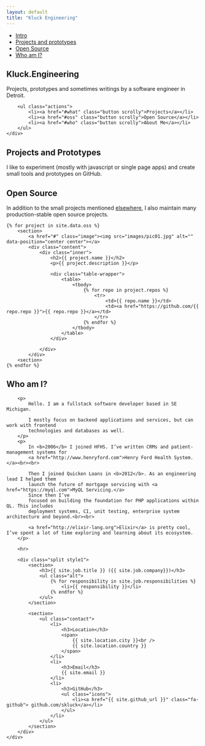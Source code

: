 ```yaml
---
layout: default
title: "Kluck Engineering"
---
```


<!-- Sidebar -->
<section id="sidebar">
    <div class="inner">
        <nav>
            <ul>
                <li><a href="#intro">Intro</a></li>
                <li><a href="#what">Projects and prototypes</a></li>
                <li><a href="#oss">Open Source</a></li>
                <li><a href="#who">Who am I?</a></li>
            </ul>
        </nav>
    </div>
</section>

<!-- Wrapper -->
<div id="wrapper">

<!-- Intro -->
<section id="intro" class="wrapper style1 fullscreen fade-up">
    <div class="inner">
        <h1 class="major">Kluck.Engineering</h1>
        <p>
            Projects, prototypes and sometimes writings by a software engineer in Detroit.
        </p>

        <ul class="actions">
            <li><a href="#what" class="button scrolly">Projects</a></li>
            <li><a href="#oss" class="button scrolly">Open Source</a></li>
            <li><a href="#who" class="button scrolly">About Me</a></li>
        </ul>
    </div>
</section>


<!-- What - Projects and Prototypes -->
<section id="what" class="wrapper style2 fade-up">
    <div class="inner">
        <h2>Projects and Prototypes</h2>
        <p>
            I like to experiment (mostly with javascript or single page apps) and create small
            tools and prototypes on GitHub.
        </p>
    </div>
</section>

<!-- Open Source -->
<section id="oss" class="wrapper style3 spotlights">
    <div class="inner">
        <h2>Open Source</h2>
        <p>
            In addition to the small projects mentioned <a href="#what" class="scrolly">elsewhere</a>,
            I also maintain many production-stable open source projects.
        </p>
    </div>

    {% for project in site.data.oss %}
        <section>
            <a href="#" class="image"><img src="images/pic01.jpg" alt="" data-position="center center"></a>
            <div class="content">
                <div class="inner">
                    <h2>{{ project.name }}</h2>
                    <p>{{ project.description }}</p>

                    <div class="table-wrapper">
                        <table>
                            <tbody>
                                {% for repo in project.repos %}
                                    <tr>
                                        <td>{{ repo.name }}</td>
                                        <td><a href="https://github.com/{{ repo.repo }}">{{ repo.repo }}</a></td>
                                    </tr>
                                {% endfor %}
                            </tbody>
                        </table>
                    </div>

                </div>
            </div>
        <section>
    {% endfor %}

</section>

<!-- Who -->
<section id="who" class="wrapper style1 fade-up">
    <div class="inner">
        <h2>Who am I?</h2>

        <p>
            Hello. I am a fullstack software developer based in SE Michigan.

            I mostly focus on backend applications and services, but can work with frontend
            technologies and databases as well.
        </p>
        <p>
            In <b>2006</b> I joined HFHS. I’ve written CRMs and patient-management systems for
            <a href="http://www.henryford.com">Henry Ford Health System.</a><br><br>

            Then I joined Quicken Loans in <b>2012</b>. As an engineering lead I helped them
            launch the future of mortgage servicing with <a href="https://myql.com">MyQL Servicing.</a>
            Since then I’ve
            focused on building the foundation for PHP applications within QL. This includes
            deployment systems, CI, unit testing, enterprise system architecture and beyond.<br><br>

            <a href="http://elixir-lang.org">Elixir</a> is pretty cool, I’ve spent a lot of time exploring and learning about its ecosystem.
        </p>

        <hr>

        <div class="split style1">
            <section>
                <h3>{{ site.job.title }} ({{ site.job.company}})</h3>
                <ul class="alt">
                    {% for responsibility in site.job.responsibilities %}
                        <li>{{ responsibility }}</li>
                    {% endfor %}
                </ul>
            </section>

            <section>
                <ul class="contact">
                    <li>
                        <h3>Location</h3>
                        <span>
                            {{ site.location.city }}<br />
                            {{ site.location.country }}
                        </span>
                    </li>
                    <li>
                        <h3>Email</h3>
                        {{ site.email }}
                    </li>
                    <li>
                        <h3>GitHub</h3>
                        <ul class="icons">
                            <li><a href="{{ site.github_url }}" class="fa-github"> github.com/skluck</a></li>
                        </ul>
                    </li>
                </ul>
            </section>
        </div>
    </div>
</section>

</div>
